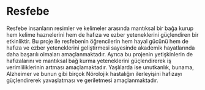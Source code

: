 # Resfebe
Resfebe insanların resimler ve kelimeler arasında mantıksal bir bağa kurup hem kelime haznelerini hem de hafıza ve ezber yeteneklerini güçlendiren bir etkinliktir. Bu proje ile resfebenin öğrencilerin hem hayal gücünü hem de hafıza ve ezber yeteneklerini geliştirmesi sayesinde akademik hayatlarında daha başarılı olmaları amaçlanmaktadır. Ayrıca bu projenin yetişkinlerin de hafızalarını ve mantıksal bağ kurma yeteneklerini güçlendirerek iş verimliliklerinin artması amaçlamaktadır. Yaşlılarda ise unutkanlık, bunama, Alzheimer ve bunun gibi birçok Nörolojik hastalığın ilerleyişini hafızayı güçlendirerek yavaşlatması ve geriletmesi amaçlanmaktadır.
